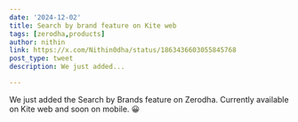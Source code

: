 ```yaml
---
date: '2024-12-02'
title: Search by brand feature on Kite web
tags: [zerodha,products]
author: nithin
link: https://x.com/Nithin0dha/status/1863436603055845768
post_type: tweet
description: We just added...

---
```


We just added the Search by Brands feature on Zerodha. Currently available on Kite web and soon on mobile. 😀
